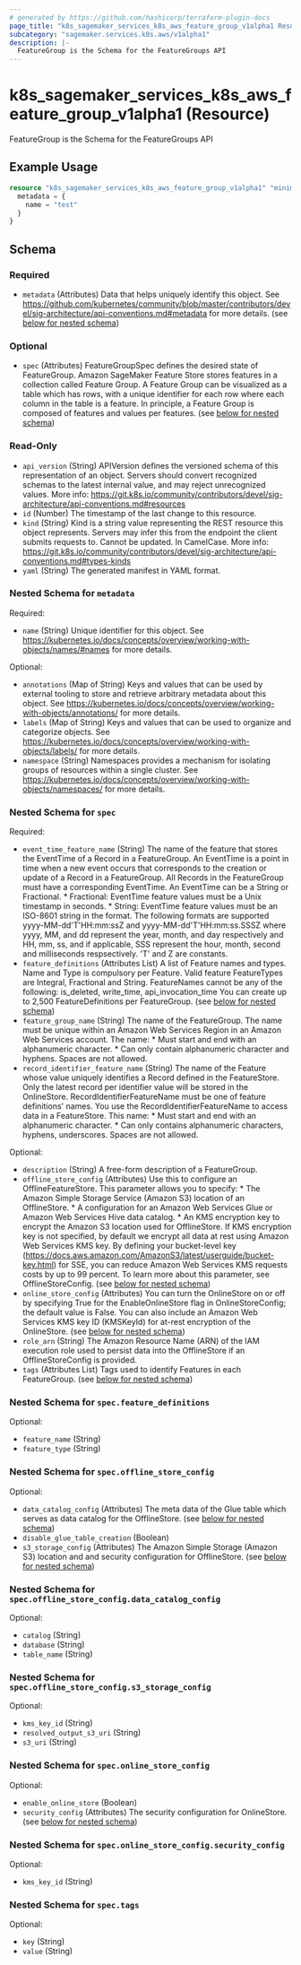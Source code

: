 ```yaml
---
# generated by https://github.com/hashicorp/terraform-plugin-docs
page_title: "k8s_sagemaker_services_k8s_aws_feature_group_v1alpha1 Resource - terraform-provider-k8s"
subcategory: "sagemaker.services.k8s.aws/v1alpha1"
description: |-
  FeatureGroup is the Schema for the FeatureGroups API
---
```


# k8s_sagemaker_services_k8s_aws_feature_group_v1alpha1 (Resource)

FeatureGroup is the Schema for the FeatureGroups API

## Example Usage

```terraform
resource "k8s_sagemaker_services_k8s_aws_feature_group_v1alpha1" "minimal" {
  metadata = {
    name = "test"
  }
}
```

<!-- schema generated by tfplugindocs -->
## Schema

### Required

- `metadata` (Attributes) Data that helps uniquely identify this object. See https://github.com/kubernetes/community/blob/master/contributors/devel/sig-architecture/api-conventions.md#metadata for more details. (see [below for nested schema](#nestedatt--metadata))

### Optional

- `spec` (Attributes) FeatureGroupSpec defines the desired state of FeatureGroup.  Amazon SageMaker Feature Store stores features in a collection called Feature Group. A Feature Group can be visualized as a table which has rows, with a unique identifier for each row where each column in the table is a feature. In principle, a Feature Group is composed of features and values per features. (see [below for nested schema](#nestedatt--spec))

### Read-Only

- `api_version` (String) APIVersion defines the versioned schema of this representation of an object. Servers should convert recognized schemas to the latest internal value, and may reject unrecognized values. More info: https://git.k8s.io/community/contributors/devel/sig-architecture/api-conventions.md#resources
- `id` (Number) The timestamp of the last change to this resource.
- `kind` (String) Kind is a string value representing the REST resource this object represents. Servers may infer this from the endpoint the client submits requests to. Cannot be updated. In CamelCase. More info: https://git.k8s.io/community/contributors/devel/sig-architecture/api-conventions.md#types-kinds
- `yaml` (String) The generated manifest in YAML format.

<a id="nestedatt--metadata"></a>
### Nested Schema for `metadata`

Required:

- `name` (String) Unique identifier for this object. See https://kubernetes.io/docs/concepts/overview/working-with-objects/names/#names for more details.

Optional:

- `annotations` (Map of String) Keys and values that can be used by external tooling to store and retrieve arbitrary metadata about this object. See https://kubernetes.io/docs/concepts/overview/working-with-objects/annotations/ for more details.
- `labels` (Map of String) Keys and values that can be used to organize and categorize objects. See https://kubernetes.io/docs/concepts/overview/working-with-objects/labels/ for more details.
- `namespace` (String) Namespaces provides a mechanism for isolating groups of resources within a single cluster. See https://kubernetes.io/docs/concepts/overview/working-with-objects/namespaces/ for more details.


<a id="nestedatt--spec"></a>
### Nested Schema for `spec`

Required:

- `event_time_feature_name` (String) The name of the feature that stores the EventTime of a Record in a FeatureGroup.  An EventTime is a point in time when a new event occurs that corresponds to the creation or update of a Record in a FeatureGroup. All Records in the FeatureGroup must have a corresponding EventTime.  An EventTime can be a String or Fractional.  * Fractional: EventTime feature values must be a Unix timestamp in seconds.  * String: EventTime feature values must be an ISO-8601 string in the format. The following formats are supported yyyy-MM-dd'T'HH:mm:ssZ and yyyy-MM-dd'T'HH:mm:ss.SSSZ where yyyy, MM, and dd represent the year, month, and day respectively and HH, mm, ss, and if applicable, SSS represent the hour, month, second and milliseconds respsectively. 'T' and Z are constants.
- `feature_definitions` (Attributes List) A list of Feature names and types. Name and Type is compulsory per Feature.  Valid feature FeatureTypes are Integral, Fractional and String.  FeatureNames cannot be any of the following: is_deleted, write_time, api_invocation_time  You can create up to 2,500 FeatureDefinitions per FeatureGroup. (see [below for nested schema](#nestedatt--spec--feature_definitions))
- `feature_group_name` (String) The name of the FeatureGroup. The name must be unique within an Amazon Web Services Region in an Amazon Web Services account. The name:  * Must start and end with an alphanumeric character.  * Can only contain alphanumeric character and hyphens. Spaces are not allowed.
- `record_identifier_feature_name` (String) The name of the Feature whose value uniquely identifies a Record defined in the FeatureStore. Only the latest record per identifier value will be stored in the OnlineStore. RecordIdentifierFeatureName must be one of feature definitions' names.  You use the RecordIdentifierFeatureName to access data in a FeatureStore.  This name:  * Must start and end with an alphanumeric character.  * Can only contains alphanumeric characters, hyphens, underscores. Spaces are not allowed.

Optional:

- `description` (String) A free-form description of a FeatureGroup.
- `offline_store_config` (Attributes) Use this to configure an OfflineFeatureStore. This parameter allows you to specify:  * The Amazon Simple Storage Service (Amazon S3) location of an OfflineStore.  * A configuration for an Amazon Web Services Glue or Amazon Web Services Hive data catalog.  * An KMS encryption key to encrypt the Amazon S3 location used for OfflineStore. If KMS encryption key is not specified, by default we encrypt all data at rest using Amazon Web Services KMS key. By defining your bucket-level key (https://docs.aws.amazon.com/AmazonS3/latest/userguide/bucket-key.html) for SSE, you can reduce Amazon Web Services KMS requests costs by up to 99 percent.  To learn more about this parameter, see OfflineStoreConfig. (see [below for nested schema](#nestedatt--spec--offline_store_config))
- `online_store_config` (Attributes) You can turn the OnlineStore on or off by specifying True for the EnableOnlineStore flag in OnlineStoreConfig; the default value is False.  You can also include an Amazon Web Services KMS key ID (KMSKeyId) for at-rest encryption of the OnlineStore. (see [below for nested schema](#nestedatt--spec--online_store_config))
- `role_arn` (String) The Amazon Resource Name (ARN) of the IAM execution role used to persist data into the OfflineStore if an OfflineStoreConfig is provided.
- `tags` (Attributes List) Tags used to identify Features in each FeatureGroup. (see [below for nested schema](#nestedatt--spec--tags))

<a id="nestedatt--spec--feature_definitions"></a>
### Nested Schema for `spec.feature_definitions`

Optional:

- `feature_name` (String)
- `feature_type` (String)


<a id="nestedatt--spec--offline_store_config"></a>
### Nested Schema for `spec.offline_store_config`

Optional:

- `data_catalog_config` (Attributes) The meta data of the Glue table which serves as data catalog for the OfflineStore. (see [below for nested schema](#nestedatt--spec--offline_store_config--data_catalog_config))
- `disable_glue_table_creation` (Boolean)
- `s3_storage_config` (Attributes) The Amazon Simple Storage (Amazon S3) location and and security configuration for OfflineStore. (see [below for nested schema](#nestedatt--spec--offline_store_config--s3_storage_config))

<a id="nestedatt--spec--offline_store_config--data_catalog_config"></a>
### Nested Schema for `spec.offline_store_config.data_catalog_config`

Optional:

- `catalog` (String)
- `database` (String)
- `table_name` (String)


<a id="nestedatt--spec--offline_store_config--s3_storage_config"></a>
### Nested Schema for `spec.offline_store_config.s3_storage_config`

Optional:

- `kms_key_id` (String)
- `resolved_output_s3_uri` (String)
- `s3_uri` (String)



<a id="nestedatt--spec--online_store_config"></a>
### Nested Schema for `spec.online_store_config`

Optional:

- `enable_online_store` (Boolean)
- `security_config` (Attributes) The security configuration for OnlineStore. (see [below for nested schema](#nestedatt--spec--online_store_config--security_config))

<a id="nestedatt--spec--online_store_config--security_config"></a>
### Nested Schema for `spec.online_store_config.security_config`

Optional:

- `kms_key_id` (String)



<a id="nestedatt--spec--tags"></a>
### Nested Schema for `spec.tags`

Optional:

- `key` (String)
- `value` (String)


